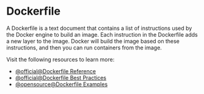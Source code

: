# Dockerfile

A Dockerfile is a text document that contains a list of instructions used by the Docker engine to build an image. Each instruction in the Dockerfile adds a new layer to the image. Docker will build the image based on these instructions, and then you can run containers from the image.

Visit the following resources to learn more:

- [@official@Dockerfile Reference](https://docs.docker.com/engine/reference/builder/)
- [@official@Dockerfile Best Practices](https://docs.docker.com/develop/develop-images/dockerfile_best-practices/)
- [@opensource@Dockerfile Examples](https://github.com/dockersamples)
